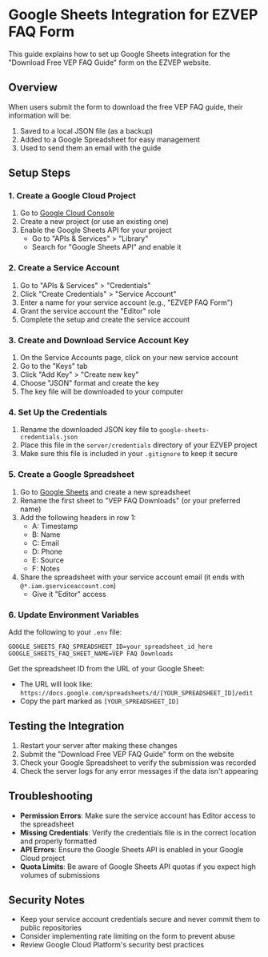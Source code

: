 # Google Sheets Integration for EZVEP FAQ Form

This guide explains how to set up Google Sheets integration for the "Download Free VEP FAQ Guide" form on the EZVEP website.

## Overview

When users submit the form to download the free VEP FAQ guide, their information will be:
1. Saved to a local JSON file (as a backup)
2. Added to a Google Spreadsheet for easy management
3. Used to send them an email with the guide

## Setup Steps

### 1. Create a Google Cloud Project

1. Go to [Google Cloud Console](https://console.cloud.google.com/)
2. Create a new project (or use an existing one)
3. Enable the Google Sheets API for your project
   - Go to "APIs & Services" > "Library"
   - Search for "Google Sheets API" and enable it

### 2. Create a Service Account

1. Go to "APIs & Services" > "Credentials"
2. Click "Create Credentials" > "Service Account"
3. Enter a name for your service account (e.g., "EZVEP FAQ Form")
4. Grant the service account the "Editor" role
5. Complete the setup and create the service account

### 3. Create and Download Service Account Key

1. On the Service Accounts page, click on your new service account
2. Go to the "Keys" tab
3. Click "Add Key" > "Create new key"
4. Choose "JSON" format and create the key
5. The key file will be downloaded to your computer

### 4. Set Up the Credentials

1. Rename the downloaded JSON key file to `google-sheets-credentials.json`
2. Place this file in the `server/credentials` directory of your EZVEP project
3. Make sure this file is included in your `.gitignore` to keep it secure

### 5. Create a Google Spreadsheet

1. Go to [Google Sheets](https://sheets.google.com/) and create a new spreadsheet
2. Rename the first sheet to "VEP FAQ Downloads" (or your preferred name)
3. Add the following headers in row 1:
   - A: Timestamp
   - B: Name
   - C: Email
   - D: Phone
   - E: Source
   - F: Notes
4. Share the spreadsheet with your service account email (it ends with `@*.iam.gserviceaccount.com`)
   - Give it "Editor" access

### 6. Update Environment Variables

Add the following to your `.env` file:

```
GOOGLE_SHEETS_FAQ_SPREADSHEET_ID=your_spreadsheet_id_here
GOOGLE_SHEETS_FAQ_SHEET_NAME=VEP FAQ Downloads
```

Get the spreadsheet ID from the URL of your Google Sheet:
- The URL will look like: `https://docs.google.com/spreadsheets/d/[YOUR_SPREADSHEET_ID]/edit`
- Copy the part marked as `[YOUR_SPREADSHEET_ID]`

## Testing the Integration

1. Restart your server after making these changes
2. Submit the "Download Free VEP FAQ Guide" form on the website
3. Check your Google Spreadsheet to verify the submission was recorded
4. Check the server logs for any error messages if the data isn't appearing

## Troubleshooting

- **Permission Errors**: Make sure the service account has Editor access to the spreadsheet
- **Missing Credentials**: Verify the credentials file is in the correct location and properly formatted
- **API Errors**: Ensure the Google Sheets API is enabled in your Google Cloud project
- **Quota Limits**: Be aware of Google Sheets API quotas if you expect high volumes of submissions

## Security Notes

- Keep your service account credentials secure and never commit them to public repositories
- Consider implementing rate limiting on the form to prevent abuse
- Review Google Cloud Platform's security best practices
